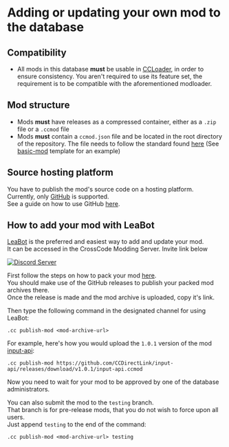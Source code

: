 # Adding or updating your own mod to the database

## Compatibility

- All mods in this database **must** be usable in [CCLoader](https://github.com/CCDirectLink/CCLoader), in order to ensure consistency. 
  You aren't required to use its feature set, the requirement is to be compatible with the aforementioned modloader.

## Mod structure

- Mods **must** have releases as a compressed container, either as a `.zip` file or a `.ccmod` file
- Mods **must** contain a `ccmod.json` file and be located in the root directory of the repository.
  The file needs to follow the standard found [here](/docs/CCMOD-STANDARD.md)
  (See [basic-mod](https://github.com/CCDirectLink/basic-mod) template for an example)

## Source hosting platform
 
You have to publish the mod's source code on a hosting platform.  
Currently, only [GitHub](https://github.com/) is supported.  
See a guide on how to use GitHub [here](https://docs.github.com/en/get-started/start-your-journey).  

## How to add your mod with LeaBot

[LeaBot](https://github.com/CCDirectLink/ccbot) is the preferred and easiest way to add and update your mod.  
It can be accessed in the CrossCode Modding Server. Invite link below

[![Discord Server](https://img.shields.io/discord/382339402338402315.svg?label=Discord%20Server)](https://discord.gg/3Xw69VjXfW)

First follow the steps on how to pack your mod [here](https://wiki.c2dl.info/CrossCode_Modding_Tutorial#Share_your_mod).  
You should make use of the GitHub releases to publish your packed mod archives there.  
Once the release is made and the mod archive is uploaded, copy it's link.

Then type the following command in the designated channel for using LeaBot:  

```
.cc publish-mod <mod-archive-url>
```

For example, here's how you would upload the `1.0.1` version of the mod [input-api](https://github.com/CCDirectLink/input-api/releases/tag/v1.0.1):  

```
.cc publish-mod https://github.com/CCDirectLink/input-api/releases/download/v1.0.1/input-api.ccmod
```

Now you need to wait for your mod to be approved by one of the database administrators.  

You can also submit the mod to the `testing` branch.  
That branch is for pre-release mods, that you do not wish to force upon all users.   
Just append `testing` to the end of the command:  

```
.cc publish-mod <mod-archive-url> testing
```
